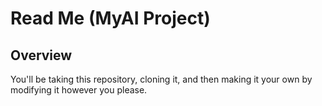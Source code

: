 # Read Me (MyAI Project)

## Overview

You'll be taking this repository, cloning it, and then making it your own by modifying it however you please.